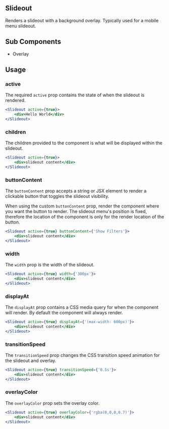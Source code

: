 ## Slideout

Renders a slideout with a background overlay. Typically used for a mobile menu slideout. 

## Sub Components
- Overlay

## Usage

### active
The required `active` prop contains the state of when the slideout is rendered.

```jsx
<Slideout active={true}>
    <div>Hello World</div>
</Slideout>
```

### children
The children provided to the component is what will be displayed within the slideout. 

```jsx
<Slideout active={true}>
    <div>slideout content</div>
</Slideout>
```

### buttonContent
The `buttonContent` prop accepts a string or JSX element to render a clickable button that toggles the slideout visibility. 

When using the custom `buttonContent` prop, render the component where you want the button to render. The slideout menu's position is fixed, therefore the location of the component is only for the render location of the button. 

```jsx
<Slideout active={true} buttonContent={'Show Filters'}>
    <div>slideout content</div>
</Slideout>
```

### width
The `width` prop is the width of the slideout.

```jsx
<Slideout active={true} width={'300px'}>
    <div>slideout content</div>
</Slideout>
```

### displayAt
The `displayAt` prop contains a CSS media query for when the component will render. By default the component will always render. 

```jsx
<Slideout active={true} displayAt={'(max-width: 600px)'}>
    <div>slideout content</div>
</Slideout>
```

### transitionSpeed
The `transitionSpeed` prop changes the CSS transition speed animation for the slideout and overlay.

```jsx
<Slideout active={true} transitionSpeed={'0.5s'}>
    <div>slideout content</div>
</Slideout>
```


### overlayColor
The `overlayColor` prop sets the overlay color.

```jsx
<Slideout active={true} overlayColor={'rgba(0,0,0,0.7)'}>
    <div>slideout content</div>
</Slideout>
```
